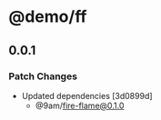 # @demo/ff

## 0.0.1

### Patch Changes

-   Updated dependencies [3d0899d]
    -   @9am/fire-flame@0.1.0
